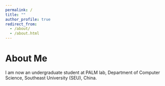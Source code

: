 ```yaml
---
permalink: /
title: ""
author_profile: true
redirect_from: 
  - /about/
  - /about.html
---
```


# About Me
I am now an undergraduate student at PALM lab, Department of Computer Science, Southeast University (SEU), China.